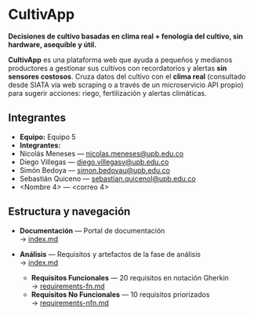 # CultivApp

**Decisiones de cultivo basadas en clima real + fenología del cultivo, sin hardware, asequible y útil.**

**CultivApp** es una plataforma web que ayuda a pequeños y medianos productores a gestionar sus cultivos con recordatorios y alertas **sin sensores costosos**. Cruza datos del cultivo con el **clima real** (consultado desde SIATA vía web scraping o a través de un microservicio API propio) para sugerir acciones: riego, fertilización y alertas climáticas.

## Integrantes
- **Equipo:** Equipo 5
- **Integrantes:**
- Nicolás Meneses — nicolas.meneses@upb.edu.co
- Diego Villegas — diego.villegasv@upb.edu.co
- Simón Bedoya  — simon.bedoyau@upb.edu.co
- Sebastián Quiceno  — sebastian.quicenol@upb.edu.co
- <Nombre 4> — <correo 4>


## Estructura y navegación

- **Documentación** — Portal de documentación  
  → [index.md](doc/index.md)

- **Análisis** — Requisitos y artefactos de la fase de análisis  
  → [index.md](doc/analysis/index.md)
  - **Requisitos Funcionales** — 20 requisitos en notación Gherkin  
    → [requirements-fn.md](doc/analysis/requirements-fn.md)
  - **Requisitos No Funcionales** — 10 requisitos priorizados  
    → [requirements-nfn.md](doc/analysis/requirements-nfn.md)




 
